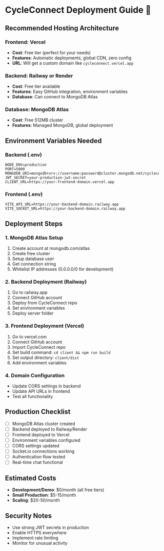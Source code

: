 # CycleConnect Deployment Guide 🚀

## Recommended Hosting Architecture

### Frontend: Vercel
- **Cost**: Free tier (perfect for your needs)
- **Features**: Automatic deployments, global CDN, zero config
- **URL**: Will get a custom domain like `cycleconnect.vercel.app`

### Backend: Railway or Render
- **Cost**: Free tier available
- **Features**: Easy GitHub integration, environment variables
- **Database**: Can connect to MongoDB Atlas

### Database: MongoDB Atlas
- **Cost**: Free 512MB cluster
- **Features**: Managed MongoDB, global deployment

## Environment Variables Needed

### Backend (.env)
```env
NODE_ENV=production
PORT=5000
MONGODB_URI=mongodb+srv://username:password@cluster.mongodb.net/cycleconnect
JWT_SECRET=your-production-jwt-secret
CLIENT_URL=https://your-frontend-domain.vercel.app
```

### Frontend (.env)
```env
VITE_API_URL=https://your-backend-domain.railway.app
VITE_SOCKET_URL=https://your-backend-domain.railway.app
```

## Deployment Steps

### 1. MongoDB Atlas Setup
1. Create account at mongodb.com/atlas
2. Create free cluster
3. Setup database user
4. Get connection string
5. Whitelist IP addresses (0.0.0.0/0 for development)

### 2. Backend Deployment (Railway)
1. Go to railway.app
2. Connect GitHub account
3. Deploy from CycleConnect repo
4. Set environment variables
5. Deploy server folder

### 3. Frontend Deployment (Vercel)
1. Go to vercel.com
2. Connect GitHub account
3. Import CycleConnect repo
4. Set build command: `cd client && npm run build`
5. Set output directory: `client/dist`
6. Add environment variables

### 4. Domain Configuration
- Update CORS settings in backend
- Update API URLs in frontend
- Test all functionality

## Production Checklist
- [ ] MongoDB Atlas cluster created
- [ ] Backend deployed to Railway/Render
- [ ] Frontend deployed to Vercel
- [ ] Environment variables configured
- [ ] CORS settings updated
- [ ] Socket.io connections working
- [ ] Authentication flow tested
- [ ] Real-time chat functional

## Estimated Costs
- **Development/Demo**: $0/month (all free tiers)
- **Small Production**: $5-15/month
- **Scaling**: $20-50/month

## Security Notes
- Use strong JWT secrets in production
- Enable HTTPS everywhere
- Implement rate limiting
- Monitor for unusual activity
